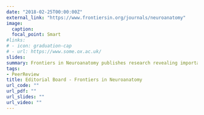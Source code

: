 ```yaml
---
date: "2018-02-25T00:00:00Z"
external_link: "https://www.frontiersin.org/journals/neuroanatomy"
image:
  caption: 
  focal_point: Smart
#links:
# - icon: graduation-cap
# - url: https://www.some.ox.ac.uk/
slides: 
summary: Frontiers in Neuroanatomy publishes research revealing important aspects of the anatomical organization of all nervous systems across all species.
tags:
- PeerReview
title: Editorial Board - Frontiers in Neuroanatomy
url_code: ""
url_pdf: ""
url_slides: ""
url_video: ""
---
```



